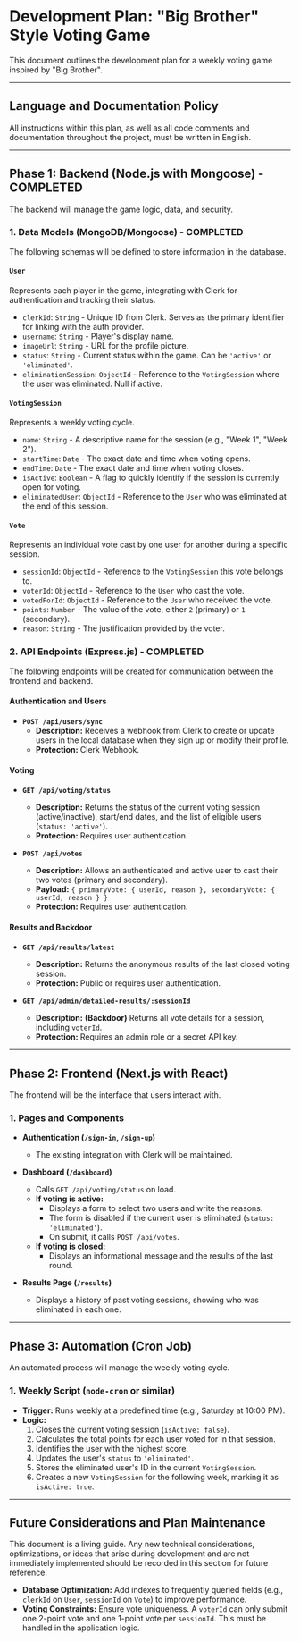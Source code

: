 # Development Plan: "Big Brother" Style Voting Game

This document outlines the development plan for a weekly voting game inspired by "Big Brother".

---

## Language and Documentation Policy
All instructions within this plan, as well as all code comments and documentation throughout the project, must be written in English.

---

## Phase 1: Backend (Node.js with Mongoose) - COMPLETED

The backend will manage the game logic, data, and security.

### 1. Data Models (MongoDB/Mongoose) - COMPLETED

The following schemas will be defined to store information in the database.

#### `User`
Represents each player in the game, integrating with Clerk for authentication and tracking their status.

-   `clerkId`: `String` - Unique ID from Clerk. Serves as the primary identifier for linking with the auth provider.
-   `username`: `String` - Player's display name.
-   `imageUrl`: `String` - URL for the profile picture.
-   `status`: `String` - Current status within the game. Can be `'active'` or `'eliminated'`.
-   `eliminationSession`: `ObjectId` - Reference to the `VotingSession` where the user was eliminated. Null if active.

#### `VotingSession`
Represents a weekly voting cycle.

-   `name`: `String` - A descriptive name for the session (e.g., "Week 1", "Week 2").
-   `startTime`: `Date` - The exact date and time when voting opens.
-   `endTime`: `Date` - The exact date and time when voting closes.
-   `isActive`: `Boolean` - A flag to quickly identify if the session is currently open for voting.
-   `eliminatedUser`: `ObjectId` - Reference to the `User` who was eliminated at the end of this session.

#### `Vote`
Represents an individual vote cast by one user for another during a specific session.

-   `sessionId`: `ObjectId` - Reference to the `VotingSession` this vote belongs to.
-   `voterId`: `ObjectId` - Reference to the `User` who cast the vote.
-   `votedForId`: `ObjectId` - Reference to the `User` who received the vote.
-   `points`: `Number` - The value of the vote, either `2` (primary) or `1` (secondary).
-   `reason`: `String` - The justification provided by the voter.

### 2. API Endpoints (Express.js) - COMPLETED

The following endpoints will be created for communication between the frontend and backend.

#### Authentication and Users
-   **`POST /api/users/sync`**
    -   **Description:** Receives a webhook from Clerk to create or update users in the local database when they sign up or modify their profile.
    -   **Protection:** Clerk Webhook.

#### Voting
-   **`GET /api/voting/status`**
    -   **Description:** Returns the status of the current voting session (active/inactive), start/end dates, and the list of eligible users (`status: 'active'`).
    -   **Protection:** Requires user authentication.

-   **`POST /api/votes`**
    -   **Description:** Allows an authenticated and active user to cast their two votes (primary and secondary).
    -   **Payload:** `{ primaryVote: { userId, reason }, secondaryVote: { userId, reason } }`
    -   **Protection:** Requires user authentication.

#### Results and Backdoor
-   **`GET /api/results/latest`**
    -   **Description:** Returns the anonymous results of the last closed voting session.
    -   **Protection:** Public or requires user authentication.

-   **`GET /api/admin/detailed-results/:sessionId`**
    -   **Description:** **(Backdoor)** Returns all vote details for a session, including `voterId`.
    -   **Protection:** Requires an admin role or a secret API key.

---

## Phase 2: Frontend (Next.js with React)

The frontend will be the interface that users interact with.

### 1. Pages and Components

-   **Authentication (`/sign-in`, `/sign-up`)**
    -   The existing integration with Clerk will be maintained.

-   **Dashboard (`/dashboard`)**
    -   Calls `GET /api/voting/status` on load.
    -   **If voting is active:**
        -   Displays a form to select two users and write the reasons.
        -   The form is disabled if the current user is eliminated (`status: 'eliminated'`).
        -   On submit, it calls `POST /api/votes`.
    -   **If voting is closed:**
        -   Displays an informational message and the results of the last round.

-   **Results Page (`/results`)**
    -   Displays a history of past voting sessions, showing who was eliminated in each one.

---

## Phase 3: Automation (Cron Job)

An automated process will manage the weekly voting cycle.

### 1. Weekly Script (`node-cron` or similar)

-   **Trigger:** Runs weekly at a predefined time (e.g., Saturday at 10:00 PM).
-   **Logic:**
    1.  Closes the current voting session (`isActive: false`).
    2.  Calculates the total points for each user voted for in that session.
    3.  Identifies the user with the highest score.
    4.  Updates the user's `status` to `'eliminated'`.
    5.  Stores the eliminated user's ID in the current `VotingSession`.
    6.  Creates a new `VotingSession` for the following week, marking it as `isActive: true`.

---

## Future Considerations and Plan Maintenance

This document is a living guide. Any new technical considerations, optimizations, or ideas that arise during development and are not immediately implemented should be recorded in this section for future reference.

-   **Database Optimization:** Add indexes to frequently queried fields (e.g., `clerkId` on `User`, `sessionId` on `Vote`) to improve performance.
-   **Voting Constraints:** Ensure vote uniqueness. A `voterId` can only submit one 2-point vote and one 1-point vote per `sessionId`. This must be handled in the application logic.
